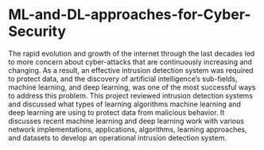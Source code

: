 # ML-and-DL-approaches-for-Cyber-Security

The rapid evolution and growth of the internet through the last decades led to more concern about cyber-attacks that are continuously increasing and changing. As a result, an effective intrusion detection system was required to protect data, and the discovery of artificial intelligence’s sub-fields, machine learning, and deep learning, was one of the most successful ways to address this problem. This project reviewed intrusion detection systems and discussed what types of learning algorithms machine learning and deep learning are using to protect data from malicious behavior. It discusses recent machine learning and deep learning work with various network implementations, applications, algorithms, learning approaches, and datasets to develop an operational intrusion detection system.
